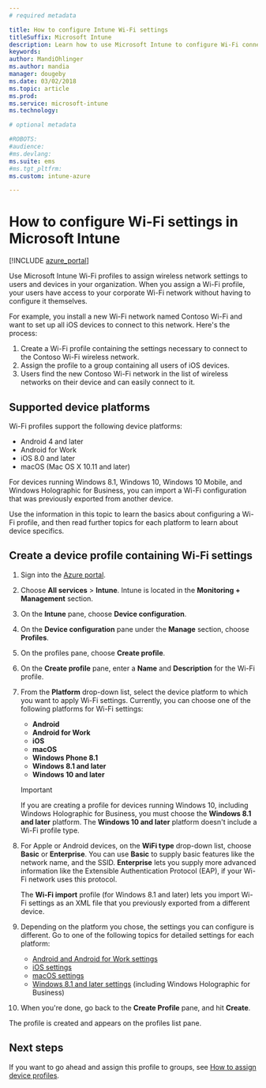 ```yaml
---
# required metadata

title: How to configure Intune Wi-Fi settings
titleSuffix: Microsoft Intune
description: Learn how to use Microsoft Intune to configure Wi-Fi connections on devices you manage.
keywords:
author: MandiOhlinger
ms.author: mandia
manager: dougeby
ms.date: 03/02/2018
ms.topic: article
ms.prod:
ms.service: microsoft-intune
ms.technology:

# optional metadata

#ROBOTS:
#audience:
#ms.devlang:
ms.suite: ems
#ms.tgt_pltfrm:
ms.custom: intune-azure

---
```


# How to configure Wi-Fi settings in Microsoft Intune

[!INCLUDE [azure_portal](./includes/azure_portal.md)]

Use Microsoft Intune Wi-Fi profiles to assign wireless network settings to users and devices in your organization. When you assign a Wi-Fi profile, your users have access to your corporate Wi-Fi network without having to configure it themselves.

For example, you install a new Wi-Fi network named Contoso Wi-Fi and want to set up all iOS devices to connect to this network. Here's the process:

1. Create a Wi-Fi profile containing the settings necessary to connect to the Contoso Wi-Fi wireless network.
2. Assign the profile to a group containing all users of iOS devices.
3. Users find the new Contoso Wi-Fi network in the list of wireless networks on their device and can easily connect to it.

## Supported device platforms

Wi-Fi profiles support the following device platforms:

- Android 4 and later
- Android for Work
- iOS 8.0 and later
- macOS (Mac OS X 10.11 and later)

For devices running Windows 8.1, Windows 10, Windows 10 Mobile, and Windows Holographic for Business, you can import a Wi-Fi configuration that was previously exported from another device.

Use the information in this topic to learn the basics about configuring a Wi-Fi profile, and then read further topics for each platform to learn about device specifics.

## Create a device profile containing Wi-Fi settings

1. Sign into the [Azure portal](https://portal.azure.com).
2. Choose **All services** > **Intune**. Intune is located in the **Monitoring + Management** section.
3. On the **Intune** pane, choose **Device configuration**.
2. On the **Device configuration** pane under the **Manage** section, choose **Profiles**.
3. On the profiles pane, choose **Create profile**.
4. On the **Create profile** pane, enter a **Name** and **Description** for the Wi-Fi profile.
5. From the **Platform** drop-down list, select the device platform to which you want to apply Wi-Fi settings. Currently, you can choose one of the following platforms for Wi-Fi settings:
	- **Android**
	- **Android for Work**
	- **iOS**
	- **macOS**
	- **Windows Phone 8.1**
	- **Windows 8.1 and later**
	- **Windows 10 and later**

   > [!IMPORTANT]
   > If you are creating a profile for devices running Windows 10, including Windows Holographic for Business, you must choose the **Windows 8.1 and later** platform. The **Windows 10 and later** platform doesn't include a Wi-Fi profile type. 

6. For Apple or Android devices, on the **WiFi type** drop-down list, choose **Basic** or **Enterprise**. You can use **Basic** to supply basic features like the network name, and the SSID. **Enterprise** lets you supply more advanced information like the Extensible Authentication Protocol (EAP), if your Wi-Fi network uses this protocol. 

   The **Wi-Fi import** profile (for Windows 8.1 and later) lets you import Wi-Fi settings as an XML file that you previously exported from a different device.
1. Depending on the platform you chose, the settings you can configure is different. Go to one of the following topics for detailed settings for each platform:
	- [Android and Android for Work settings](wi-fi-settings-android.md)
	- [iOS settings](wi-fi-settings-ios.md)
	- [macOS settings](wi-fi-settings-macos.md)
	- [Windows 8.1 and later settings](wi-fi-settings-import-windows-8-1.md) (including Windows Holographic for Business)
1. When you're done, go back to the **Create Profile** pane, and hit **Create**.

The profile is created and appears on the profiles list pane.

## Next steps

If you want to go ahead and assign this profile to groups, see [How to assign device profiles](device-profile-assign.md).
